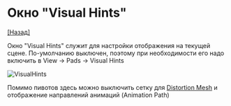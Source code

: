 # Окно "Visual Hints"

[[Назад]](@UI)

Окно "Visual Hints" служит для настройки отображения на текущей сцене. По-умолчанию выключен, поэтому при необходимости его надо включить в View -> Pads -> Visual Hints

![VisualHints](@VisualHints.png)

Помимо пивотов здесь можно выключить сетку для [Distortion Mesh]() и отображение направлений анимаций (Animation Path)
